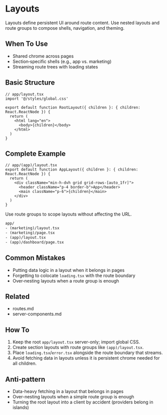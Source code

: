 # Layouts

Layouts define persistent UI around route content. Use nested layouts and route groups to compose shells, navigation, and theming.

## When To Use

- Shared chrome across pages
- Section‑specific shells (e.g., app vs. marketing)
- Streaming route trees with loading states

## Basic Structure

```tsx
// app/layout.tsx
import '@/styles/global.css'

export default function RootLayout({ children }: { children: React.ReactNode }) {
  return (
    <html lang="en">
      <body>{children}</body>
    </html>
  )
}
```

## Complete Example

```tsx
// app/(app)/layout.tsx
export default function AppLayout({ children }: { children: React.ReactNode }) {
  return (
    <div className="min-h-dvh grid grid-rows-[auto_1fr]">
      <header className="p-4 border-b">App</header>
      <main className="p-6">{children}</main>
    </div>
  )
}
```

Use route groups to scope layouts without affecting the URL.

```txt
app/
- (marketing)/layout.tsx
- (marketing)/page.tsx
- (app)/layout.tsx
- (app)/dashboard/page.tsx
```

## Common Mistakes

- Putting data logic in a layout when it belongs in pages
- Forgetting to colocate `loading.tsx` with the route boundary
- Over‑nesting layouts when a route group is enough

## Related

- routes.md
- server-components.md

## How To

1. Keep the root `app/layout.tsx` server-only; import global CSS.
2. Create section layouts with route groups like `(app)/layout.tsx`.
3. Place `loading.tsx`/`error.tsx` alongside the route boundary that streams.
4. Avoid fetching data in layouts unless it is persistent chrome needed for all children.

## Anti-pattern

- Data-heavy fetching in a layout that belongs in pages
- Over-nesting layouts when a simple route group is enough
- Turning the root layout into a client by accident (providers belong in islands)

